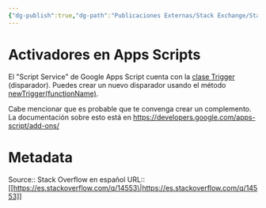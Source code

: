 ```yaml
---
{"dg-publish":true,"dg-path":"Publicaciones Externas/Stack Exchange/Stack Overflow en español/es.stackoverflow.com-14553.md","permalink":"/publicaciones-externas/stack-exchange/stack-overflow-en-espanol/es-stackoverflow-com-14553/","title":"Activadores en Apps Scripts","hide":true,"noteIcon":"default","created":"2024-04-03T12:49:10.592-06:00","updated":"2024-04-05T16:43:48.642-06:00"}
---
```


# Activadores en Apps Scripts

El "Script Service" de Google Apps Script cuenta con la [clase Trigger](https://developers.google.com/apps-script/reference/script/trigger) (disparador). Puedes crear un nuevo disparador usando el método [newTrigger(functionName)](https://developers.google.com/apps-script/reference/script/script-app#newtriggerfunctionname).

Cabe mencionar que es probable que te convenga crear un complemento. La documentación sobre esto está en https://developers.google.com/apps-script/add-ons/

# Metadata
Source:: Stack Overflow en español
URL:: [[https://es.stackoverflow.com/q/14553\|https://es.stackoverflow.com/q/14553]]

